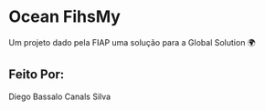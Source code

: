 # Ocean FihsMy
Um projeto dado pela FIAP uma solução para a Global Solution 🌍

## Feito Por:
Diego Bassalo Canals Silva 

